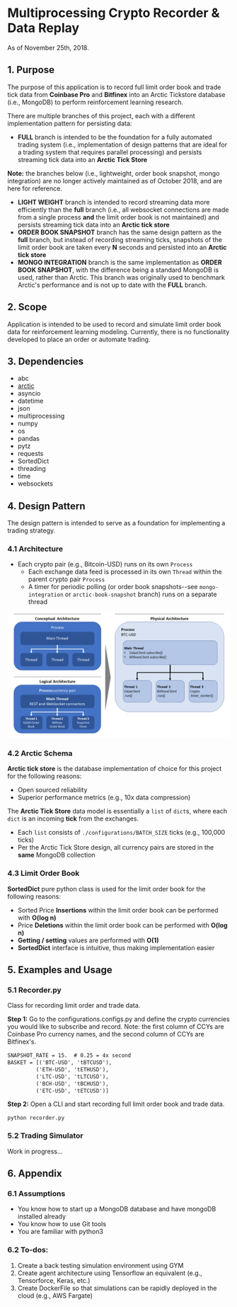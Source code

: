# Multiprocessing Crypto Recorder & Data Replay
As of November 25th, 2018.

## 1. Purpose
The purpose of this application is to record full limit order book and trade tick data 
from **Coinbase Pro** and **Bitfinex** into an Arctic Tickstore database (i.e., MongoDB) 
to perform reinforcement learning research.

There are multiple branches of this project, each with a different implementation pattern for persisting data:
 - **FULL** branch is intended to be the foundation for a fully automated trading system (i.e., implementation of
 design patterns that are ideal for a trading system that requires parallel processing) and  persists streaming 
 tick data into an **Arctic Tick Store**
 
 **Note:** the branches below (i.e., lightweight, order book snapshot, mongo integration) are no longer actively maintained as of October 2018, 
 and are here for reference.
 - **LIGHT WEIGHT** branch is intended to record streaming data more efficiently than the __full__ branch (i.e., 
 all websocket connections are made from a single process __and__ the limit order book is not maintained) and
 persists streaming tick data into an **Arctic tick store**
 - **ORDER BOOK SNAPSHOT** branch has the same design pattern as the __full__ branch, but instead of recording 
 streaming ticks, snapshots of the limit order book are taken every **N** seconds and persisted 
 into an **Arctic tick store**
 - **MONGO INTEGRATION** branch is the same implementation as **ORDER BOOK SNAPSHOT**, with the difference being 
 a standard MongoDB is used, rather than Arctic. This branch was originally used to benchmark Arctic's 
 performance and is not up to date with the **FULL** branch.

## 2. Scope
Application is intended to be used to record and simulate limit order book data 
for reinforcement learning modeling. Currently, there is no functionality 
developed to place an order or automate trading.

## 3. Dependencies
- abc
- [arctic](https://github.com/manahl/arctic)
- asyncio
- datetime
- json
- multiprocessing
- numpy
- os
- pandas
- pytz
- requests
- SortedDict
- threading
- time
- websockets

## 4. Design Pattern
The design pattern is intended to serve as a foundation for implementing a trading strategy.
### 4.1 Architecture
- Each crypto pair (e.g., Bitcoin-USD) runs on its own `Process`
  - Each exchange data feed is processed in its own `Thread` within the parent crypto pair `Process`
  - A timer for periodic polling (or order book snapshots--see `mongo-integration` or `arctic-book-snapshot` 
  branch) runs on a separate thread

![Design Pattern](images/design-pattern.png)

### 4.2 Arctic Schema
**Arctic tick store** is the database implementation of choice for this project for the 
following reasons:
 - Open sourced reliability
 - Superior performance metrics (e.g., 10x data compression)

The **Arctic Tick Store** data model is essentially a `list` of `dict`s, where 
each `dict` is an incoming **tick** from the exchanges.
- Each `list` consists of `./configurations/BATCH_SIZE` ticks (e.g., 100,000 ticks)
- Per the Arctic Tick Store design, all currency pairs are stored in the **same** MongoDB collection

### 4.3 Limit Order Book
**SortedDict** pure python class is used for the limit order book
for the following reasons:
- Sorted Price **Insertions** within the limit order book
 can be performed with **O(log n)**
- Price **Deletions** within the limit order book can be performed with **O(log n)**
- **Getting / setting** values are performed with **O(1)**
- **SortedDict** interface is intuitive, thus making implementation easier

## 5. Examples and Usage
### 5.1 Recorder.py
Class for recording limit order and trade data. 

**Step 1:**
Go to the configurations.configs.py and define the crypto currencies
you would like to subscribe and record. Note: the first column of CCYs are 
Coinbase Pro currency names, and the second column of CCYs are Bitfinex's.
```
SNAPSHOT_RATE = 15.  # 0.25 = 4x second
BASKET = [('BTC-USD', 'tBTCUSD'),
         ('ETH-USD', 'tETHUSD'),
         ('LTC-USD', 'tLTCUSD'),
         ('BCH-USD', 'tBCHUSD'),
         ('ETC-USD', 'tETCUSD')]
```

**Step 2:**
Open a CLI and start recording full limit order book and trade data.
 ```
 python recorder.py
 ```

### 5.2 Trading Simulator
Work in progress...

## 6. Appendix
### 6.1 Assumptions
- You know how to start up a MongoDB database and have mongoDB installed already
- You know how to use Git tools
- You are familiar with python3

### 6.2 To-dos:
1. Create a back testing simulation environment using GYM
2. Create agent architecture using Tensorflow an equivalent (e.g., Tensorforce, Keras, etc.)
3. Create DockerFile so that simulations can be rapidly deployed in the cloud (e.g., AWS Fargate)
